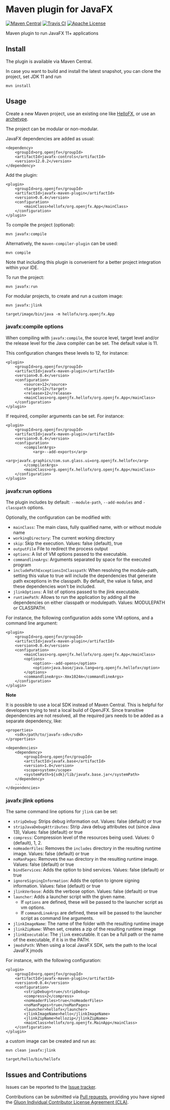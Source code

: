 # Maven plugin for JavaFX

[![Maven Central](https://img.shields.io/maven-central/v/org.openjfx/javafx-maven-plugin.svg?color=%234DC71F)](https://search.maven.org/#search|ga|1|org.openjfx.javafx-maven-plugin)
[![Travis CI](https://api.travis-ci.com/openjfx/javafx-maven-plugin.svg?branch=master)](https://travis-ci.com/openjfx/javafx-maven-plugin)
[![Apache License](https://img.shields.io/badge/license-Apache%20License%202.0-blue.svg)](http://www.apache.org/licenses/LICENSE-2.0)

Maven plugin to run JavaFX 11+ applications

## Install

The plugin is available via Maven Central. 

In case you want to build and install the latest snapshot, you can
clone the project, set JDK 11 and run

```
mvn install
``` 

## Usage

Create a new Maven project, use an existing one like [HelloFX](https://github.com/openjfx/samples/tree/master/CommandLine/Modular/Maven/hellofx), or use an [archetype](https://github.com/openjfx/javafx-maven-archetypes).

The project can be modular or non-modular.

JavaFX dependencies are added as usual:

```
<dependency>
    <groupId>org.openjfx</groupId>
    <artifactId>javafx-controls</artifactId>
    <version>12.0.2</version>
</dependency>
```

Add the plugin:

```
<plugin>
    <groupId>org.openjfx</groupId>
    <artifactId>javafx-maven-plugin</artifactId>
    <version>0.0.4</version>
    <configuration>
        <mainClass>hellofx/org.openjfx.App</mainClass>
    </configuration>
</plugin>
```

To compile the project (optional):

```
mvn javafx:compile
```

Alternatively, the `maven-compiler-plugin` can be used:

```
mvn compile
```

Note that including this plugin is convenient for a better 
project integration within your IDE.

To run the project:

```
mvn javafx:run
```

For modular projects, to create and run a custom image:

```
mvn javafx:jlink

target/image/bin/java -m hellofx/org.openjfx.App
```

### javafx:compile options

When compiling with ``javafx:compile``, the source level, 
target level and/or the release level for the Java compiler can be set. 
The default value is 11.

This configuration changes these levels to 12, for instance:

```
<plugin>
    <groupId>org.openjfx</groupId>
    <artifactId>javafx-maven-plugin</artifactId>
    <version>0.0.4</version>
    <configuration>
        <source>12</source>
        <target>12</target>
        <release>12</release>
        <mainClass>org.openjfx.hellofx/org.openjfx.App</mainClass>
    </configuration>
</plugin>
```

If required, compiler arguments can be set. For instance:

```
<plugin>
    <groupId>org.openjfx</groupId>
    <artifactId>javafx-maven-plugin</artifactId>
    <version>0.0.4</version>
    <configuration>
        <compilerArgs>
            <arg>--add-exports</arg>
            <arg>javafx.graphics/com.sun.glass.ui=org.openjfx.hellofx</arg>
        </compilerArgs>
        <mainClass>org.openjfx.hellofx/org.openjfx.App</mainClass>
    </configuration>
</plugin>
```

### javafx:run options

The plugin includes by default: `--module-path`, `--add-modules` and `-classpath` options. 

Optionally, the configuration can be modified with:

- `mainClass`: The main class, fully qualified name, with or without module name
- `workingDirectory`: The current working directory
- `skip`: Skip the execution. Values: false (default), true
- `outputFile` File to redirect the process output
- `options`: A list of VM options passed to the executable.
- `commandlineArgs`: Arguments separated by space for the executed program
- `includePathExceptionsInClasspath`: When resolving the module-path, setting this value to true will include the 
dependencies that generate path exceptions in the classpath. By default, the value is false, and these dependencies 
won't be included.
- `jlinkOptions`: A list of options passed to the jlink executable.
- `runtimePath`: Allows to run the application by adding all the dependencies on either classpath or modulepath.
Values: MODULEPATH or CLASSPATH.

For instance, the following configuration adds some VM options, and a command line argument:

```
<plugin>
    <groupId>org.openjfx</groupId>
    <artifactId>javafx-maven-plugin</artifactId>
    <version>0.0.4</version>
    <configuration>
        <mainClass>org.openjfx.hellofx/org.openjfx.App</mainClass>
        <options>
            <option>--add-opens</option>
            <option>java.base/java.lang=org.openjfx.hellofx</option>
        </options>
        <commandlineArgs>-Xmx1024m</commandlineArgs>
    </configuration>
</plugin>
```

**Note**

It is possible to use a local SDK instead of Maven Central. 
This is helpful for developers trying to test a local build of OpenJFX. 
Since transitive dependencies are not resolved, 
all the required jars needs to be added as a separate dependency, like:

```
<properties>
    <sdk>/path/to/javafx-sdk</sdk>
</properties>

<dependencies>
    <dependency>
        <groupId>org.openjfx</groupId>
        <artifactId>javafx.base</artifactId>
        <version>1.0</version>
        <scope>system</scope>
        <systemPath>${sdk}/lib/javafx.base.jar</systemPath>
    </dependency>
    ...
</dependencies>
```

### javafx:jlink options

The same command line options for `jlink` can be set:

- `stripDebug`: Strips debug information out. Values: false (default) or true
- `stripJavaDebugAttributes`: Strip Java debug attributes out (since Java 13), Values: false (default) or true
- `compress`: Compression level of the resources being used. Values: 0 (default), 1, 2. 
- `noHeaderFiles`: Removes the `includes` directory in the resulting runtime image. Values: false (default) or true
- `noManPages`: Removes the `man` directory in the resulting runtime image. Values: false (default) or true
- `bindServices`: Adds the option to bind services. Values: false (default) or true
- `ignoreSigningInformation`: Adds the option to ignore signing information. Values: false (default) or true
- `jlinkVerbose`: Adds the verbose option. Values: false (default) or true
- `launcher`: Adds a launcher script with the given name. 
    - If `options` are defined, these will be passed to the launcher script as vm options. 
    - If `commandLineArgs` are defined, these will be passed to the launcher script as command line arguments.
- `jlinkImageName`: The name of the folder with the resulting runtime image
- `jlinkZipName`: When set, creates a zip of the resulting runtime image
- `jlinkExecutable`: The `jlink` executable. It can be a full path or the name of the executable, if it is in the PATH.
- `jmodsPath`: When using a local JavaFX SDK, sets the path to the local JavaFX jmods

For instance, with the following configuration:

```
<plugin>
    <groupId>org.openjfx</groupId>
    <artifactId>javafx-maven-plugin</artifactId>
    <version>0.0.4</version>
    <configuration>
        <stripDebug>true</stripDebug>
        <compress>2</compress>
        <noHeaderFiles>true</noHeaderFiles>
        <noManPages>true</noManPages>
        <launcher>hellofx</launcher>
        <jlinkImageName>hello</jlinkImageName>
        <jlinkZipName>hellozip</jlinkZipName>
        <mainClass>hellofx/org.openjfx.MainApp</mainClass>
    </configuration>
</plugin>
```

a custom image can be created and run as:

```
mvn clean javafx:jlink

target/hello/bin/hellofx
```

## Issues and Contributions ##

Issues can be reported to the [Issue tracker](https://github.com/openjfx/javafx-maven-plugin/issues/).

Contributions can be submitted via [Pull requests](https://github.com/openjfx/javafx-maven-plugin/pulls/), 
providing you have signed the [Gluon Individual Contributor License Agreement (CLA)](https://docs.google.com/forms/d/16aoFTmzs8lZTfiyrEm8YgMqMYaGQl0J8wA0VJE2LCCY).

